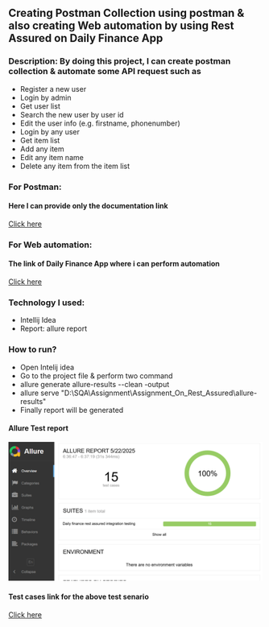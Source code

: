 ## Creating Postman Collection using postman & also creating Web automation by using Rest Assured on Daily Finance App
### Description: By doing this project, I can create postman collection & automate some API request such as
- Register a new user
- Login by admin
- Get user list
- Search the new user by user id
- Edit the user info (e.g. firstname, phonenumber)
- Login by any user
- Get item list
- Add any item
- Edit any item name
- Delete any item from the item list

### For Postman: 
#### Here I can provide only the documentation link
[Click here](https://l.facebook.com/l.php?u=https%3A%2F%2Fdocumenter.getpostman.com%2Fview%2F39893426%2F2sB2j98p3C%3Ffbclid%3DIwZXh0bgNhZW0CMTAAYnJpZBExRnlYNnVFWUZnUnJhTWtCbQEea1Tn_1MEu_IUZH-2AAXiSeyKJxwfXj6wUXyZ0DKlskMOsqGJ1noIp9R4HLo_aem_BF9dj-RnRO23BNxlt3TZ2g&h=AT2-b6WNJihAxogGsfjGwyFdAROvUbHcl5iR1wc8v_Vci1reJcIDIMFUAz4T0Tjvqo9bZe8ThFDd_UT6kTXcYpHiHy2AOjdqm_Xevo5BhILouNuNLL90PtycXUo3gqtXF4Eqdg)

### For Web automation: 
#### The link of Daily Finance App where i can perform automation
[Click here](https://dailyfinance.roadtocareer.net/)
### Technology I used:
- Intellij Idea
- Report: allure report

### How to run?
- Open Intelij idea
- Go to the project file & perform two command 
- allure generate allure-results --clean -output
- allure serve "D:\SQA\Assignment\Assignment_On_Rest_Assured\allure-results\" 
- Finally report will be generated

#### Allure Test report
![image alt](https://github.com/hasiroy879/Web_Automation_On_Rest_Assured/blob/main/allure.png?raw=true)

#### Test cases link for the above test senario
[Click here](https://docs.google.com/spreadsheets/d/1VwrbxZIA6RDzmbxecSjWXGIinzxKb_c3/edit?usp=sharing&ouid=108828473512528251679&rtpof=true&sd=true)
